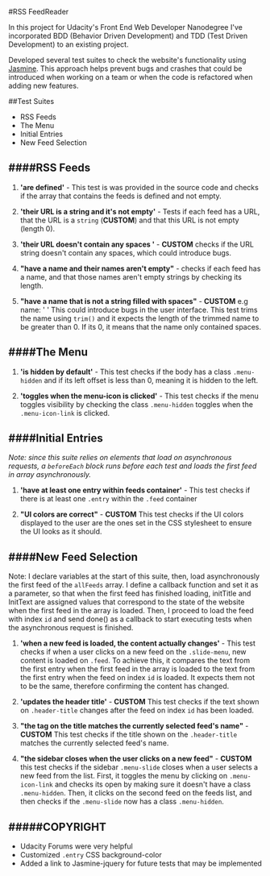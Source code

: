 #RSS FeedReader

In this project for Udacity's Front End Web Developer Nanodegree I've incorporated BDD (Behavior Driven Development) and TDD (Test Driven Development) to an existing project.

Developed several test suites to check the website's functionality using [Jasmine](http://jasmine.github.io/). This approach helps prevent bugs and crashes that could be introduced when working on a team or when the code is refactored when adding new features.

##Test Suites

 - RSS Feeds
 - The Menu
 - Initial Entries
 - New Feed Selection

####RSS Feeds
---
1) **'are defined'**  - This test is was provided in the source code and checks if the array that contains the feeds is defined and not empty.

2) **'their URL is a string and it's not empty'** - Tests if each feed has a URL, that the URL is a ``string`` (**CUSTOM**) and that this URL is not empty (length  0).

3) **'their URL doesn't contain any spaces '** - **CUSTOM** checks if the URL string doesn't contain any spaces, which could introduce bugs.

4) **"have a name and their names aren't empty"** - checks if each feed has a name, and that those names aren't empty strings by checking its length.

5) **"have a name that is not a string filled with spaces"** - **CUSTOM** e.g name: '                      ' This could introduce bugs in the user interface. This test trims the name using ``trim()`` and it expects the length of the trimmed name to be greater than 0. If its 0, it means that the name only contained spaces.

####The Menu
---
1) **'is hidden by default'** - This test checks if the body has a class ``.menu-hidden`` and if its left offset is less than 0, meaning it is hidden to the left.

2) **'toggles when the menu-icon is clicked'** - This test checks if the menu toggles visibility by checking the class ``.menu-hidden`` toggles when the ``.menu-icon-link`` is clicked.


####Initial Entries
---
_Note: since this suite relies on elements that load on asynchronous requests, a ``beforeEach`` block runs before each test and loads the first feed in array asynchronously._

1) **'have at least one entry within feeds container'** - This test checks if there is at least one ``.entry`` within the ``.feed`` container

2) **"UI colors are correct"** - **CUSTOM** This test checks if the UI colors displayed to the user are the ones set in the CSS stylesheet to ensure the UI looks as it should.

####New Feed Selection
---
Note: I declare variables at the start of this suite, then, load asynchronously the first feed of the ``allFeeds`` array. I define a callback function and set it as a parameter, so that when the first feed has finished loading, initTitle and InitText are assigned values that correspond to the state of the website when the first feed in the array is loaded. Then, I proceed to load the feed with index ``id`` and send done() as a callback to start executing tests when the asynchronous request is finished.

1) **'when a new feed is loaded, the content actually changes'** - This test checks if when a user clicks on a new feed on the ``.slide-menu``, new content is loaded on ``.feed``. To achieve this, it compares the text from the first entry when the first feed in the array is loaded to the text from the first entry when the feed on index ``id`` is loaded. It expects them not to be the same, therefore confirming the content has changed.

2) **'updates the header title'** - **CUSTOM** This test checks if the text shown on ``.header-title`` changes after the feed on index ``id`` has been loaded.

3) **"the tag on the title matches the currently selected feed's name"** - **CUSTOM**  This test checks if the title shown on the ``.header-title`` matches the currently selected feed's name.

4) **"the sidebar closes when the user clicks on a new feed"** - **CUSTOM** this test checks if the sidebar ``.menu-slide`` closes when a user selects a new feed from the list. First, it toggles the menu by clicking on ``.menu-icon-link`` and checks its open by making sure it doesn't have a class ``.menu-hidden``. Then, it clicks on the second feed on the feeds list, and then checks if the ``.menu-slide`` now has a class ``.menu-hidden``.

#####COPYRIGHT
---
- Udacity Forums were very helpful
- Customized ``.entry`` CSS background-color
- Added a link to Jasmine-jquery for future tests that may be implemented